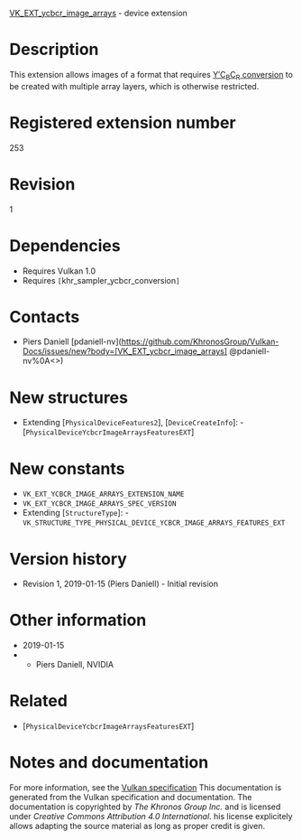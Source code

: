 [VK_EXT_ycbcr_image_arrays](https://www.khronos.org/registry/vulkan/specs/1.3-extensions/man/html/VK_EXT_ycbcr_image_arrays.html) - device extension

# Description
This extension allows images of a format that requires
[Y′C<sub>B</sub>C<sub>R</sub> conversion](https://www.khronos.org/registry/vulkan/specs/1.3-extensions/html/vkspec.html#formats-requiring-sampler-ycbcr-conversion) to be
created with multiple array layers, which is otherwise restricted.

# Registered extension number
253

# Revision
1

# Dependencies
- Requires Vulkan 1.0
- Requires `[`khr_sampler_ycbcr_conversion`]`

# Contacts
- Piers Daniell [pdaniell-nv](https://github.com/KhronosGroup/Vulkan-Docs/issues/new?body=[VK_EXT_ycbcr_image_arrays] @pdaniell-nv%0A<<Here describe the issue or question you have about the VK_EXT_ycbcr_image_arrays extension>>)

# New structures
- Extending [`PhysicalDeviceFeatures2`], [`DeviceCreateInfo`]:  - [`PhysicalDeviceYcbcrImageArraysFeaturesEXT`]

# New constants
- `VK_EXT_YCBCR_IMAGE_ARRAYS_EXTENSION_NAME`
- `VK_EXT_YCBCR_IMAGE_ARRAYS_SPEC_VERSION`
- Extending [`StructureType`]:  - `VK_STRUCTURE_TYPE_PHYSICAL_DEVICE_YCBCR_IMAGE_ARRAYS_FEATURES_EXT`

# Version history
- Revision 1, 2019-01-15 (Piers Daniell)  - Initial revision

# Other information
* 2019-01-15
*   - Piers Daniell, NVIDIA

# Related
- [`PhysicalDeviceYcbcrImageArraysFeaturesEXT`]

# Notes and documentation
For more information, see the [Vulkan specification](https://www.khronos.org/registry/vulkan/specs/1.3-extensions/html/vkspec.html)
This documentation is generated from the Vulkan specification and documentation.
The documentation is copyrighted by *The Khronos Group Inc.* and is licensed under *Creative Commons Attribution 4.0 International*.
his license explicitely allows adapting the source material as long as proper credit is given.
        